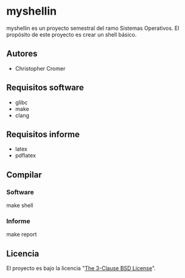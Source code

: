 # myshellin
myshellin es un proyecto semestral del ramo Sistemas Operativos. El propósito de este proyecto es crear un shell básico.

## Autores
- Christopher Cromer

## Requisitos software
- glibc
- make
- clang

## Requisitos informe
- latex
- pdflatex

## Compilar

### Software
make shell

### Informe
make report

## Licencia
El proyecto es bajo la licencia "[The 3-Clause BSD License](LICENSE)".
